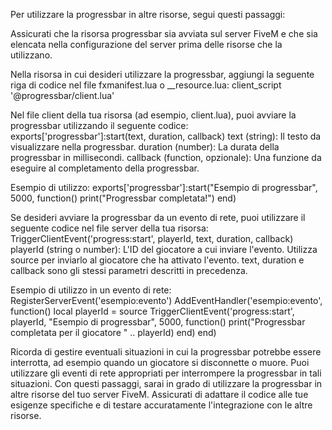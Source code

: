 Per utilizzare la progressbar in altre risorse, segui questi passaggi:

Assicurati che la risorsa progressbar sia avviata sul server FiveM e che sia elencata nella configurazione del server prima delle risorse che la utilizzano.

Nella risorsa in cui desideri utilizzare la progressbar, aggiungi la seguente riga di codice nel file fxmanifest.lua o __resource.lua:
client_script '@progressbar/client.lua'

Nel file client della tua risorsa (ad esempio, client.lua), puoi avviare la progressbar utilizzando il seguente codice:
exports['progressbar']:start(text, duration, callback)
text (string): Il testo da visualizzare nella progressbar.
duration (number): La durata della progressbar in millisecondi.
callback (function, opzionale): Una funzione da eseguire al completamento della progressbar.

Esempio di utilizzo:
exports['progressbar']:start("Esempio di progressbar", 5000, function()
    print("Progressbar completata!")
end)

Se desideri avviare la progressbar da un evento di rete, puoi utilizzare il seguente codice nel file server della tua risorsa:
TriggerClientEvent('progress:start', playerId, text, duration, callback)
playerId (string o number): L'ID del giocatore a cui inviare l'evento. Utilizza source per inviarlo al giocatore che ha attivato l'evento.
text, duration e callback sono gli stessi parametri descritti in precedenza.

Esempio di utilizzo in un evento di rete:
RegisterServerEvent('esempio:evento')
AddEventHandler('esempio:evento', function()
    local playerId = source
    TriggerClientEvent('progress:start', playerId, "Esempio di progressbar", 5000, function()
        print("Progressbar completata per il giocatore " .. playerId)
    end)
end)

Ricorda di gestire eventuali situazioni in cui la progressbar potrebbe essere interrotta, ad esempio quando un giocatore si disconnette o muore. Puoi utilizzare gli eventi di rete appropriati per interrompere la progressbar in tali situazioni.
Con questi passaggi, sarai in grado di utilizzare la progressbar in altre risorse del tuo server FiveM. Assicurati di adattare il codice alle tue esigenze specifiche e di testare accuratamente l'integrazione con le altre risorse.

